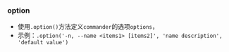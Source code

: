 ### option
- 使用`.option()`方法定义`commander`的选项`options`，
- 示例：`.option('-n, --name <items1> [items2]', 'name description', 'default value')`
